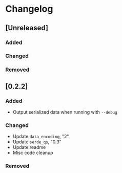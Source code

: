 # Changelog


## [Unreleased]
### Added

### Changed

### Removed


## [0.2.2]
### Added
- Output serialized data when running with `--debug`

### Changed
- Update `data_encoding`, "2"
- Update `serde_qs`, "0.3"
- Update readme
- Misc code cleanup

### Removed

